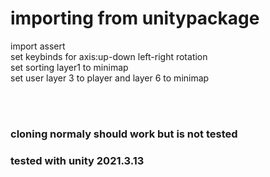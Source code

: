 <br><br>
# importing from unitypackage
import assert
<br>
set keybinds for axis:up-down left-right rotation
<br>
set sorting layer1 to minimap
<br>
set user layer 3 to player and layer 6 to minimap
<br>

<br><br>
### cloning normaly should work but is not tested
### tested with unity 2021.3.13
